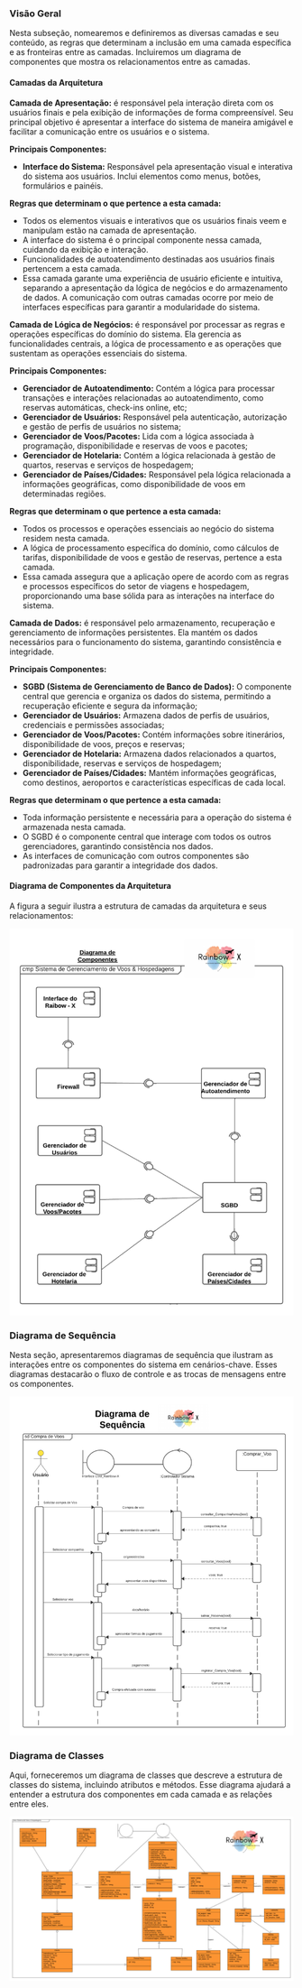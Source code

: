 ### Visão Geral

Nesta subseção, nomearemos e definiremos as diversas camadas e seu conteúdo, as regras que determinam a inclusão em uma camada específica e as fronteiras entre as camadas. Incluiremos um diagrama de componentes que mostra os relacionamentos entre as camadas.

#### Camadas da Arquitetura

**Camada de Apresentação:** é responsável pela interação direta com os usuários finais e pela exibição de informações de forma compreensível. Seu principal objetivo é apresentar a interface do sistema de maneira amigável e facilitar a comunicação entre os usuários e o sistema.

**Principais Componentes:**

- **Interface do Sistema:** Responsável pela apresentação visual e interativa do sistema aos usuários. Inclui elementos como menus, botões, formulários e painéis.

**Regras que determinam o que pertence a esta camada:** 

- Todos os elementos visuais e interativos que os usuários finais veem e manipulam estão na camada de apresentação. 
- A interface do sistema é o principal componente nessa camada, cuidando da exibição e interação. 
- Funcionalidades de autoatendimento destinadas aos usuários finais pertencem a esta camada.
- Essa camada garante uma experiência de usuário eficiente e intuitiva, separando a apresentação da lógica de negócios e do armazenamento de dados. A comunicação com outras camadas ocorre por meio de interfaces específicas para garantir a modularidade do sistema.


**Camada de Lógica de Negócios:** é responsável por processar as regras e operações específicas do domínio do sistema. Ela gerencia as funcionalidades centrais, a lógica de processamento e as operações que sustentam as operações essenciais do sistema.

**Principais Componentes:**

- **Gerenciador de Autoatendimento:**  Contém a lógica para processar transações e interações relacionadas ao autoatendimento, como reservas automáticas, check-ins online, etc;
- **Gerenciador de Usuários:** Responsável pela autenticação, autorização e gestão de perfis de usuários no sistema;
- **Gerenciador de Voos/Pacotes:** Lida com a lógica associada à programação, disponibilidade e reservas de voos e pacotes;
- **Gerenciador de Hotelaria:** Contém a lógica relacionada à gestão de quartos, reservas e serviços de hospedagem;
- **Gerenciador de Países/Cidades:** Responsável pela lógica relacionada a informações geográficas, como disponibilidade de voos em determinadas regiões.


**Regras que determinam o que pertence a esta camada:** 

- Todos os processos e operações essenciais ao negócio do sistema residem nesta camada. 
- A lógica de processamento específica do domínio, como cálculos de tarifas, disponibilidade de voos e gestão de reservas, pertence a esta camada. 
- Essa camada assegura que a aplicação opere de acordo com as regras e processos específicos do setor de viagens e hospedagem, proporcionando uma base sólida para as interações na interface do sistema.


**Camada de Dados:** é responsável pelo armazenamento, recuperação e gerenciamento de informações persistentes. Ela mantém os dados necessários para o funcionamento do sistema, garantindo consistência e integridade.

**Principais Componentes:**

- **SGBD (Sistema de Gerenciamento de Banco de Dados):** O componente central que gerencia e organiza os dados do sistema, permitindo a recuperação eficiente e segura da informação;
- **Gerenciador de Usuários:** Armazena dados de perfis de usuários, credenciais e permissões associadas;
- **Gerenciador de Voos/Pacotes:** Contém informações sobre itinerários, disponibilidade de voos, preços e reservas;
- **Gerenciador de Hotelaria:** Armazena dados relacionados a quartos, disponibilidade, reservas e serviços de hospedagem;
- **Gerenciador de Países/Cidades:** Mantém informações geográficas, como destinos, aeroportos e características específicas de cada local.

**Regras que determinam o que pertence a esta camada:**

- Toda informação persistente e necessária para a operação do sistema é armazenada nesta camada.
- O SGBD é o componente central que interage com todos os outros gerenciadores, garantindo consistência nos dados.
- As interfaces de comunicação com outros componentes são padronizadas para garantir a integridade dos dados.



#### Diagrama de Componentes da Arquitetura

A figura a seguir ilustra a estrutura de camadas da arquitetura e seus relacionamentos:

![Logo do Rainbow](img/Diag_Componentes_Arquitetura.png)

### Diagrama de Sequência

Nesta seção, apresentaremos diagramas de sequência que ilustram as interações entre os componentes do sistema em cenários-chave. Esses diagramas destacarão o fluxo de controle e as trocas de mensagens entre os componentes.

![Logo do Rainbow](img/Diagrama_sequencia.png)

### Diagrama de Classes

Aqui, forneceremos um diagrama de classes que descreve a estrutura de classes do sistema, incluindo atributos e métodos. Esse diagrama ajudará a entender a estrutura dos componentes em cada camada e as relações entre eles.

![Logo do Rainbow](img/D_class-Rainbow-X.png)


